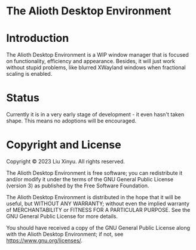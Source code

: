 # The Alioth Desktop Environment

# Introduction
The Alioth Desktop Environment is a WIP window manager that is focused on functionality, efficiency and appearance. Besides, it will just work without stupid problems, like blurred XWayland windows when fractional scaling is enabled.

# Status
Currently it is in a very early stage of development - it even hasn't taken shape. This means no adoptions will be encouraged.

# Copyright and License
Copyright © 2023 Liu Xinyu. All rights reserved.

The Alioth Desktop Environment is free software; you can redistribute it and/or modify it under the terms of the GNU General Public License (version 3) as published by the Free Software Foundation.

The Alioth Desktop Environment is distributed in the hope that it will be useful, but WITHOUT ANY WARRANTY; without even the implied warranty of MERCHANTABILITY or FITNESS FOR A PARTICULAR PURPOSE. See the GNU General Public License for more details.

You should have received a copy of the GNU General Public License along with the Alioth Desktop Environment; if not, see <https://www.gnu.org/licenses/>.